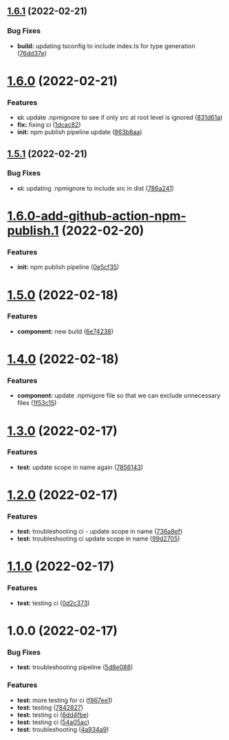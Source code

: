 ## [1.6.1](https://github.com/mdhnpm/cube-loading-spinner/compare/v1.6.0...v1.6.1) (2022-02-21)


### Bug Fixes

* **build:** updating tsconfig to include index.ts for type generation ([76dd37e](https://github.com/mdhnpm/cube-loading-spinner/commit/76dd37e25a2345bceb1a2af6e3ace999c787bc6a))

# [1.6.0](https://github.com/mdhnpm/cube-loading-spinner/compare/v1.5.1...v1.6.0) (2022-02-21)


### Features

* **ci:** update .npmignore to see if only src at root level is ignored ([831d61a](https://github.com/mdhnpm/cube-loading-spinner/commit/831d61adf364e4c0758b3c624a6f6d99a6db4b66))
* **fix:** fixing ci ([1dcac82](https://github.com/mdhnpm/cube-loading-spinner/commit/1dcac822a37b3da5c0d6909cf61cf729b213fc78))
* **init:** npm publish pipeline update ([863b8aa](https://github.com/mdhnpm/cube-loading-spinner/commit/863b8aacd462676d532d9867fb7f6257c050d9c0))

## [1.5.1](https://github.com/mdhnpm/cube-loading-spinner/compare/v1.5.0...v1.5.1) (2022-02-21)

### Bug Fixes

- **ci:** updating .npmignore to include src in dist ([786a241](https://github.com/mdhnpm/cube-loading-spinner/commit/786a241f2c52d545d2e8d302fbdd7728559b4ce9))

# [1.6.0-add-github-action-npm-publish.1](https://github.com/mdhnpm/cube-loading-spinner/compare/v1.5.0...v1.6.0-add-github-action-npm-publish.1) (2022-02-20)

### Features

- **init:** npm publish pipeline ([0e5cf35](https://github.com/mdhnpm/cube-loading-spinner/commit/0e5cf353c3cc2efde38d927ca68aa26c7410acfe))

# [1.5.0](https://github.com/mdhnpm/cube-loading-spinner/compare/v1.4.0...v1.5.0) (2022-02-18)

### Features

- **component:** new build ([6e74238](https://github.com/mdhnpm/cube-loading-spinner/commit/6e742381f6f8de919c47ad495591a05810a19b54))

# [1.4.0](https://github.com/mdhnpm/cube-loading-spinner/compare/v1.3.0...v1.4.0) (2022-02-18)

### Features

- **component:** update .npmigore file so that we can exclude unnecessary files ([1f53c15](https://github.com/mdhnpm/cube-loading-spinner/commit/1f53c1582c7d074ceb7eb8b960a552122bbf1d45))

# [1.3.0](https://github.com/mdhnpm/cube-loading-spinner/compare/v1.2.0...v1.3.0) (2022-02-17)

### Features

- **test:** update scope in name again ([7856143](https://github.com/mdhnpm/cube-loading-spinner/commit/785614354e5055a23bc5376499e276dda7b373dc))

# [1.2.0](https://github.com/mdhnpm/cube-loading-spinner/compare/v1.1.0...v1.2.0) (2022-02-17)

### Features

- **test:** troubleshooting ci - update scope in name ([736a8ef](https://github.com/mdhnpm/cube-loading-spinner/commit/736a8effa69ca3d82107e3f8cd8ab9fe8d8a841f))
- **test:** troubleshooting ci update scope in name ([99d2705](https://github.com/mdhnpm/cube-loading-spinner/commit/99d27050fcb9003a96e4de26491286b62f6b0f31))

# [1.1.0](https://github.com/mdhnpm/cube-loading-spinner/compare/v1.0.0...v1.1.0) (2022-02-17)

### Features

- **test:** testing ci ([0d2c373](https://github.com/mdhnpm/cube-loading-spinner/commit/0d2c37362856c0452c21fbd2b8bd38dc9afc4b99))

# 1.0.0 (2022-02-17)

### Bug Fixes

- **test:** troubleshooting pipeline ([5d8e088](https://github.com/mdhnpm/cube-loading-spinner/commit/5d8e08863bfe1d6444915905c81fa2a44c325861))

### Features

- **test:** more testing for ci ([f867ee1](https://github.com/mdhnpm/cube-loading-spinner/commit/f867ee160621eb32bbb6b733574938467afc8782))
- **test:** testing ([7842827](https://github.com/mdhnpm/cube-loading-spinner/commit/7842827b48c88e5dbb355ebddf4cd666fffaa508))
- **test:** testing ci ([6dd4fbe](https://github.com/mdhnpm/cube-loading-spinner/commit/6dd4fbea3eb1614f5a1538e559d3f9c090ce8113))
- **test:** testing ci ([54a05ac](https://github.com/mdhnpm/cube-loading-spinner/commit/54a05ac8f6a9cffe047abe3a1460b376637c0e95))
- **test:** troubleshooting ([4a934a9](https://github.com/mdhnpm/cube-loading-spinner/commit/4a934a9ed7efe045b34211932a8ec76425049b08))
